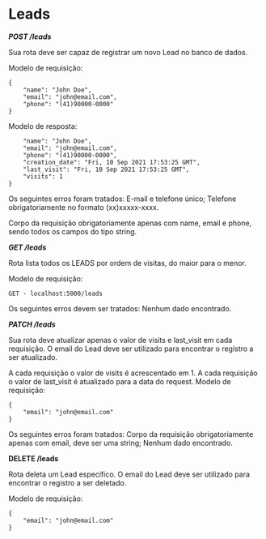 # Leads


***POST /leads***

Sua rota deve ser capaz de registrar um novo Lead no banco de dados.

Modelo de requisição:
```
{
    "name": "John Doe",
    "email": "john@email.com",
    "phone": "(41)90000-0000"
}
```

Modelo de resposta:
```{
    "name": "John Doe",
    "email": "john@email.com",
    "phone": "(41)90000-0000",
    "creation_date": "Fri, 10 Sep 2021 17:53:25 GMT",
    "last_visit": "Fri, 10 Sep 2021 17:53:25 GMT",
    "visits": 1
}
```
Os seguintes erros foram tratados:
E-mail e telefone único;
Telefone obrigatoriamente no formato (xx)xxxxx-xxxx.

Corpo da requisição obrigatoriamente apenas com name, email e phone, sendo todos os campos do tipo string.

***GET /leads***

Rota lista todos os LEADS por ordem de visitas, do maior para o menor.

Modelo de requisição:
```
GET - localhost:5000/leads
```
Os seguintes erros devem ser tratados:
Nenhum dado encontrado.

***PATCH /leads***

Sua rota deve atualizar apenas o valor de visits e last_visit em cada requisição. O email do Lead deve ser utilizado para encontrar o registro a ser atualizado.

A cada requisição o valor de visits é acrescentado em 1.
A cada requisição o valor de last_visit é atualizado para a data do request.
Modelo de requisição:
```
{
    "email": "john@email.com"
}
```

Os seguintes erros foram tratados:
Corpo da requisição obrigatoriamente apenas com email, deve ser uma string;
Nenhum dado encontrado.

**DELETE /leads**

Rota deleta um Lead específico. O email do Lead deve ser utilizado para encontrar o registro a ser deletado.

Modelo de requisição:
```
{
    "email": "john@email.com"
}
```
